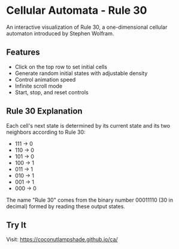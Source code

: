 # Cellular Automata - Rule 30

An interactive visualization of Rule 30, a one-dimensional cellular automaton introduced by Stephen Wolfram. 

## Features
- Click on the top row to set initial cells
- Generate random initial states with adjustable density
- Control animation speed
- Infinite scroll mode
- Start, stop, and reset controls

## Rule 30 Explanation
Each cell's next state is determined by its current state and its two neighbors according to Rule 30:
- 111 → 0
- 110 → 0
- 101 → 0
- 100 → 1
- 011 → 1
- 010 → 1
- 001 → 1
- 000 → 0

The name "Rule 30" comes from the binary number 00011110 (30 in decimal) formed by reading these output states.

## Try It
Visit: https://coconutlampshade.github.io/ca/
